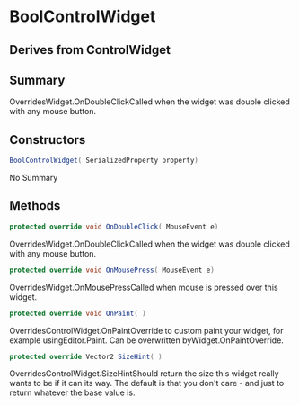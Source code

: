 # BoolControlWidget

## Derives from ControlWidget

## Summary

OverridesWidget.OnDoubleClickCalled when the widget was double clicked with any mouse button.
## Constructors

```c#
BoolControlWidget( SerializedProperty property) 
```
No Summary
## Methods

```c#
protected override void OnDoubleClick( MouseEvent e) 
```
OverridesWidget.OnDoubleClickCalled when the widget was double clicked with any mouse button.
```c#
protected override void OnMousePress( MouseEvent e) 
```
OverridesWidget.OnMousePressCalled when mouse is pressed over this widget.
```c#
protected override void OnPaint( ) 
```
OverridesControlWidget.OnPaintOverride to custom paint your widget, for example usingEditor.Paint. Can be overwritten byWidget.OnPaintOverride.
```c#
protected override Vector2 SizeHint( ) 
```
OverridesControlWidget.SizeHintShould return the size this widget really wants to be if it can its way. The default
is that you don't care - and just to return whatever the base value is.
